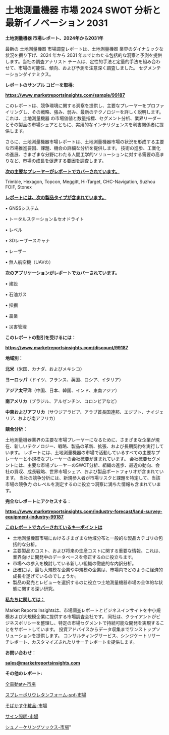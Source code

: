 # 土地測量機器 市場 2024 SWOT 分析と最新イノベーション 2031

<strong>土地測量機器 市場レポート、2024年から2031年</strong>

最新の 土地測量機器 市場調査レポートは、土地測量機器 業界のダイナミックな状況を掘り下げ、2024 年から 2031 年までにわたる包括的な洞察と予測を提供します。当社の調査アナリスト チームは、定性的手法と定量的手法を組み合わせて、市場の可能性、傾向、および予測を注意深く調査しました。 セグメンテーションダイナミクス。



<strong>レポートのサンプル コピーを取得:</strong> <a href=https://www.marketreportsinsights.com/sample/99187>

<strong><u>https://www.marketreportsinsights.com/sample/99187</u></strong></a>

このレポートは、競争環境に関する洞察を提供し、主要なプレーヤーをプロファイリングし、その戦略、強み、弱み、最新のテクノロジーを詳しく説明します。 これは、土地測量機器 の市場価値と数量指標、セグメント分析、業界リーダーとその製品の市場シェアとともに、実用的なインテリジェンスを利害関係者に提供します。

さらに、土地測量機器市場レポートは、土地測量機器市場の状況を形成する主要な市場推進要因、課題、機会の詳細な分析を提供します。 技術の進歩、工業化の進展、さまざまな分野にわたる人間工学的ソリューションに対する需要の高まりなど、市場の成長を促進する要因を調査します。



<strong><u>次の主要なプレーヤーがレポートでカバーされています。</u></strong>

Trimble, Hexagon, Topcon, Meggitt, Hi-Target, CHC-Navigation, Suzhou FOIF, Stonex



<strong><u><b>レポートには、次の製品タイプが含まれています。</b></u></strong>

• GNSSシステム

• トータルステーション＆セオドライト

• レベル

• 3Dレーザースキャナ

• レーザー

• 無人航空機（UAVの）



<strong><b>次のアプリケーションがレポートでカバーされています。</b></strong>

• 建設

• 石油ガス

• 採掘

• 農業

• 災害管理



<strong><b>このレポートの割引を受けるには：</b></strong><a href=https://www.marketreportsinsights.com/discount/99187>

<strong><u>https://www.marketreportsinsights.com/discount/99187</u></strong></a>



<strong>地域別：</strong>



<strong>北米</strong>（米国、カナダ、およびメキシコ）



<strong>ヨーロッパ</strong>（ドイツ、フランス、英国、ロシア、イタリア）



<strong>アジア太平洋</strong>（中国、日本、韓国、インド、東南アジア）



<strong>南アメリカ</strong>（ブラジル、アルゼンチン、コロンビアなど）



<strong>中東およびアフリカ</strong>（サウジアラビア、アラブ首長国連邦、エジプト、ナイジェリア、および南アフリカ）



<strong>競合分析：</strong>

土地測量機器業界の主要な市場プレーヤーになるために、さまざまな企業が現在、新しいテクノロジー、戦略、製品の革新、拡張、および長期契約を実行しています。 レポートには、土地測量機器の市場で活動しているすべての主要なプレーヤーと小規模なプレーヤーの会社概要が含まれています。 会社概要セグメントには、主要な市場プレーヤーのSWOT分析、組織の進歩、最近の動向、会社の買収、成長戦略、世界市場シェア、および製品ポートフォリオが含まれています。 当社の競争分析には、新規参入者が市場リスクと課題を特定して、当該市場の競争力 のレベルを測定するのに役立つ洞察に満ちた情報も含まれています。



<strong>完全なレポートにアクセスする</strong>：

<a href=https://www.marketreportsinsights.com/industry-forecast/land-survey-equipment-industry-99187>

<strong><u>https://www.marketreportsinsights.com/industry-forecast/land-survey-equipment-industry-99187</u></strong></a>



<strong><u><b>このレポートでカバーされているキーポイントは</b></u></strong>
<ul>
  <li>土地測量機器市場におけるさまざまな地域分布と一般的な製品カテゴリの包括的な分析。</li>
  <li>主要製品のコスト、および将来の生産コストに関する重要な情報。これは、業界向けに開発中のデータベースを修正するのに役立ちます。</li>
  <li>市場への参入を検討している新しい組織の徹底的な内訳分析。</li>
  <li>正確には、最も大規模な企業や中規模の企業は、市場内でどのように経済的成長を遂げているのでしょうか。</li>
  <li>製品の発売とレビューを選択するのに役立つ土地測量機器市場の全体的な状態に関する深い研究。</li>
</ul>


<strong><u><b>私たちに関しては：</b></u></strong>

Market Reports Insightsは、市場調査レポートとビジネスインサイトを中小規模および大規模企業に提供する市場調査会社です。 同社は、クライアントがビジネスポリシーを整理し、特定の市場セグメントで持続可能な開発を実現することをサポートしています。 投資アドバイスからデータ収集までワンストップソリューションを提供します。 コンサルティングサービス、シンジケートリサーチレポート、カスタマイズされたリサーチレポートを提供します。



<strong><b>お問い合わせ</b></strong>：

<a href=mailto:sales@marketreportsinsights.com>

<strong><u>sales@marketreportsinsights.com</u></strong></a>



<strong>その他のレポート:</strong>

<a href=https://www.linkedin.com/pulse/全電動atv-市場-2023-総合分析と事業成長戦略-2030-trend-tracking-toolbox-24-analysis-ev8sf/>全電動atv-市場</a>

<a href=https://www.linkedin.com/pulse/スプレーポリウレタンフォーム-spf-市場-2023-競争分析と事業成長-lzf3f/>スプレーポリウレタンフォーム-spf-市場</a>

<a href=https://www.linkedin.com/pulse/そばかす化粧品-市場-2023-競争分析と事業成長-2030-consumer-connection-collective-360-iqvkf/>そばかす化粧品-市場</a>

<a href=https://www.linkedin.com/pulse/サイン照明-市場-2023-swot-分析と最新イノベーション-2030-mnn8f/>サイン照明-市場</a>

<a href=https://www.linkedin.com/pulse/シュノーケリングソックス-市場-2023-swot-分析と成長率-2030-mbosf/>シュノーケリングソックス-市場</a>"
  
